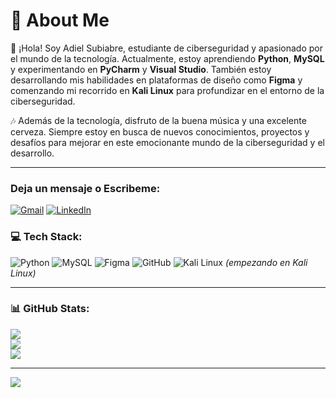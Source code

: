 # 💫 About Me

👋 ¡Hola! Soy Adiel Subiabre, estudiante de ciberseguridad y apasionado por el mundo de la tecnología. Actualmente, estoy aprendiendo **Python**, **MySQL** y experimentando en **PyCharm** y **Visual Studio**. También estoy desarrollando mis habilidades en plataformas de diseño como **Figma** y comenzando mi recorrido en **Kali Linux** para profundizar en el entorno de la ciberseguridad.

🎶 Además de la tecnología, disfruto de la buena música y una excelente cerveza. Siempre estoy en busca de nuevos conocimientos, proyectos y desafíos para mejorar en este emocionante mundo de la ciberseguridad y el desarrollo.

---
### Deja un mensaje o Escribeme:
[![Gmail](https://img.shields.io/badge/Gmail-D14836?style=for-the-badge&logo=gmail&logoColor=white)](mailto:aa.subiabre@estudiantecft-ell.cl)
[![LinkedIn](https://img.shields.io/badge/linkedin-%230077B5.svg?style=for-the-badge&logo=linkedin&logoColor=white)](https://www.linkedin.com/in/adiel-alejandro-subiabre-diaz-070890340/)

### 💻 Tech Stack:
![Python](https://img.shields.io/badge/python-3670A0?style=for-the-badge&logo=python&logoColor=ffdd54) 
![MySQL](https://img.shields.io/badge/mysql-4479A1.svg?style=for-the-badge&logo=mysql&logoColor=white) 
![Figma](https://img.shields.io/badge/figma-%23F24E1E.svg?style=for-the-badge&logo=figma&logoColor=white) 
![GitHub](https://img.shields.io/badge/github-%23121011.svg?style=for-the-badge&logo=github&logoColor=white) 
![Kali Linux](https://img.shields.io/badge/kali%20linux-557C94?style=for-the-badge&logo=kalilinux&logoColor=white) *(empezando en Kali Linux)*

---

### 📊 GitHub Stats:
![](https://github-readme-stats.vercel.app/api?username=XfoonkeeMoonkeeX&theme=dark&hide_border=false&include_all_commits=false&count_private=false)<br/> 
![](https://github-readme-streak-stats.herokuapp.com/?user=XfoonkeeMoonkeeX&theme=dark&hide_border=false)<br/> 
![](https://github-readme-stats.vercel.app/api/top-langs/?username=XfoonkeeMoonkeeX&theme=dark&hide_border=false&include_all_commits=false&count_private=false&layout=compact)

---
[![](https://visitcount.itsvg.in/api?id=XfoonkeeMoonkeeX&icon=0&color=0)](https://visitcount.itsvg.in)

